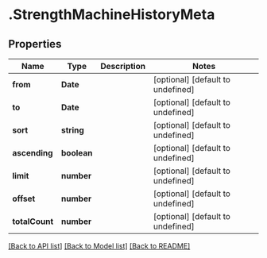 # .StrengthMachineHistoryMeta

## Properties

Name | Type | Description | Notes
------------ | ------------- | ------------- | -------------
**from** | **Date** |  | [optional] [default to undefined]
**to** | **Date** |  | [optional] [default to undefined]
**sort** | **string** |  | [optional] [default to undefined]
**ascending** | **boolean** |  | [optional] [default to undefined]
**limit** | **number** |  | [optional] [default to undefined]
**offset** | **number** |  | [optional] [default to undefined]
**totalCount** | **number** |  | [optional] [default to undefined]


[[Back to API list]](../README.md#documentation-for-api-endpoints) [[Back to Model list]](../README.md#documentation-for-models) [[Back to README]](../README.md)
